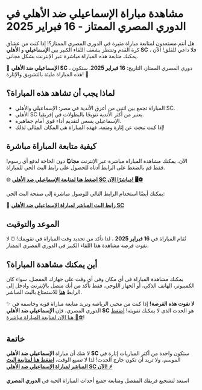 # مشاهدة مباراة الإسماعيلي ضد الأهلي في الدوري المصري الممتاز - 16 فبراير 2025

هل أنتم مستعدون لمتابعة مباراة مثيرة في الدوري المصري الممتاز؟! إذا كنت من عشاق كرة القدم وتنتظر بشغف اللقاء الكبير بين **الإسماعيلي** و **الأهلي SC** ، فلا داعي للقلق! الآن يمكنك متابعة هذه المباراة مباشرة عبر الإنترنت بشكل مجاني.

🎉 **الإسماعيلي ضد الأهلي SC** ، دوري المصري الممتاز، التاريخ: **16 فبراير 2025**. ستكون هذه المباراة مليئة بالتشويق والإثارة! 🤩

## لماذا يجب أن تشاهد هذه المباراة؟

- المباراة تجمع بين اثنين من أعرق الأندية في مصر: الإسماعيلي والأهلي SC.
- الأهلي SC يعتبر من أكثر الأندية تتويجًا بالبطولات في إفريقيا.
- الإسماعيلي يسعى لتقديم أداء قوي أمام جماهيره.
- إذا كنت تبحث عن إثارة ومتعة، فهذه المباراة هي المكان المثالي لذلك!

## كيفية متابعة المباراة مباشرة

الآن، يمكنك مشاهدة المباراة مباشرة عبر الإنترنت **مجانيًا** دون الحاجة لدفع أي رسوم! فقط قم بالضغط على الرابط أدناه للحصول على رابط البث الحي للمباراة.

🌐 [**اضغط هنا لمتابعة الإسماعيلي ضد الأهلي SC مباشرًا الآن! 🖥️⚽**](https://tinyurl.com/livestreamfreeo?st=Ismaily+vs+Al+Ahly+SC&si=ghc)

يمكنك أيضًا استخدام الرابط التالي للوصول مباشرة إلى صفحة البث الحي:

🔗 [**رابط البث المباشر لمباراة الإسماعيلي ضد الأهلي SC**](https://tinyurl.com/livestreamfreeo?st=Ismaily+vs+Al+Ahly+SC&si=ghc)

## الموعد والتوقيت

تُقام المباراة في **16 فبراير 2025** ، لذا تأكد من تحديد وقت المباراة في تقويمك! ⏰ لا تفوت فرصة مشاهدة هذا اللقاء الكبير في الدوري المصري الممتاز.

## أين يمكنك مشاهدة المباراة؟

يمكنك مشاهدة المباراة في أي مكان وفي أي وقت على جهازك المفضل، سواء كان الكمبيوتر، الهاتف الذكي، أو الجهاز اللوحي. فقط تأكد من أنك متصل بالإنترنت وادخل إلى الرابط [**هنا**](https://tinyurl.com/livestreamfreeo?st=Ismaily+vs+Al+Ahly+SC&si=ghc) للاستمتاع بالبث المباشر.

✨ **لا تفوت هذه الفرصة!** إذا كنت من محبي الرياضة وتريد متابعة مباراة قوية وحاسمة في الدوري المصري، فإن **الإسماعيلي ضد الأهلي SC** هو الحدث الذي لا يمكنك تفويته! [اضغط هنا الآن لمتابعة المباراة مباشرة 🔴⚽](https://tinyurl.com/livestreamfreeo?st=Ismaily+vs+Al+Ahly+SC&si=ghc)!

## خاتمة

لا شك أن مباراة **الإسماعيلي ضد الأهلي SC** ستكون واحدة من أكثر المباريات إثارة في الموسم، ولا تريد أن تكون خارج الحدث! لذا لا تضيع الوقت، [**اضغط هنا لمتابعة البث المباشر لمباراة الإسماعيلي ضد الأهلي SC الآن! ⚡**](https://tinyurl.com/livestreamfreeo?st=Ismaily+vs+Al+Ahly+SC&si=ghc)

استعد لتشجيع فريقك المفضل ومتابعة جميع أحداث المباراة الحية في **الدوري المصري**
